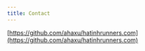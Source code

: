 ```yaml
---
title: Contact
---
```


[https://github.com/ahaxu/hatinhrunners.com](https://github.com/ahaxu/hatinhrunners.com)
